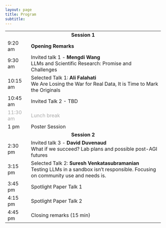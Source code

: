 ```yaml
---
layout: page
title: Program
subtitle:
---
```


<!-- <div align="center">
<a href="https://openreview.net/group?id=NeurIPS.cc/2024/Workshop/SoLaR#tab-accept-spotlight">List of accepted papers</a>
</div> -->
<table style='margin-bottom:10pt;margin-left:auto;margin-right:auto;'>
  <tr>
    <td colspan="2" style="text-align: center;"><b>Session 1</b></td>
  </tr>
  <tr>
    <td>9:20 am</td>
    <td><b>Opening Remarks</b></td>
  </tr>
  <tr>
    <td>9:30 am</td>
    <td>Invited talk 1 - <b>Mengdi Wang</b><br />LLMs and Scientific Research: Promise and Challenges</td>
  </tr>
  <tr>
    <td>10:15 am</td>
    <!-- <td>Selected Talk 1</td> -->
    <td>Selected Talk 1: <b>Ali Falahati</b><br />We Are Losing the War for Real Data, It is Time to Mark the Originals</td>
  </tr>
  <tr>
    <td>10:45 am</td>
    <td>Invited Talk 2 - TBD</td>
  </tr>
  <tr style='color:darkgray;'>
    <td>11:30 am</td>
    <td> Lunch break </td>
  </tr>
  <tr>
    <td>1 pm</td>
    <td>Poster Session</td>
  </tr>
  
  <tr>
    <td colspan="2" style="text-align: center;"><b>Session 2</b></td>
  </tr>
  <tr>
    <td>2:30 pm</td>
    <td>Invited talk 3 - <b>David Duvenaud</b><br />What if we succeed? Lab plans and possible post-AGI futures</td>
  </tr>
  <tr>
    <td>3:15 pm</td>
    <td>Selected Talk 2: <b>Suresh Venkatasubramanian</b><br />Testing LLMs in a sandbox isn’t responsible. Focusing on community use and needs is.</td>
  </tr>
    <tr>
    <td>3:45 pm</td>
    <td>Spotlight Paper Talk 1</td>
  </tr>
    <!-- <tr style='color:darkgray;'>
    <td>3:00 pm</td>
    <td>Break (15 min)</td>
  </tr> -->
  <tr>
    <td>4:15 pm</td>
    <td>Spotlight Paper Talk 2</td>
  </tr>
  <!-- <tr>
    <td>4:45 pm</td>
    <td>Panel: <b>Panelists</b>: (TBD) <b>Moderator</b>: (TBD)</td>
  </tr>
  <tr>
    <td>5:00 pm</td>
    <td>Breakout rooms discussion</td>
  </tr> -->
  <tr>
    <td>4:45 pm</td>
    <td>Closing remarks (15 min)</td>
  </tr>
</table>

<!-- </div> -->
